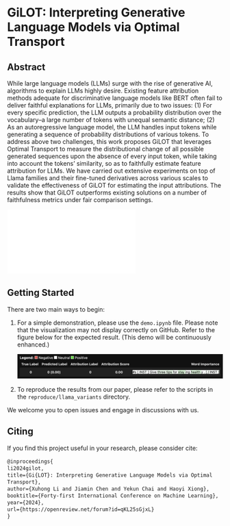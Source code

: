 # GiLOT: Interpreting Generative Language Models via Optimal Transport

## Abstract

While large language models (LLMs) surge with the rise of generative AI, algorithms to explain LLMs highly desire. Existing feature attribution methods adequate for discriminative language models like BERT often fail to deliver faithful explanations for LLMs, primarily due to two issues: (1) For every specific prediction, the LLM outputs a probability distribution over the vocabulary–a large number of tokens with unequal semantic distance; (2) As an autoregressive language model, the LLM handles input tokens while generating a sequence of probability distributions of various tokens. To address above two challenges, this work proposes GiLOT that leverages Optimal Transport to measure the distributional change of all possible generated sequences upon the absence of every input token, while taking into account the tokens’ similarity, so as to faithfully estimate feature attribution for LLMs. We have carried out extensive experiments on top of Llama families and their fine-tuned derivatives across various scales to validate the effectiveness of GiLOT for estimating the input attributions. The results show that GiLOT outperforms existing solutions on a number of faithfulness metrics under fair comparison settings.

![](misc/gilot.illustration.pdf)

## Getting Started

There are two main ways to begin:

1. For a simple demonstration, please use the `demo.ipynb` file. Please note that the visualization may not display correctly on GitHub. Refer to the figure below for the expected result. (This demo will be continuously enhanced.)

   ![](misc/demo.visualization.png)

2. To reproduce the results from our paper, please refer to the scripts in the `reproduce/llama_variants` directory.

We welcome you to open issues and engage in discussions with us.

## Citing

If you find this project useful in your research, please consider cite:

```
@inproceedings{
li2024gilot,
title={Gi{LOT}: Interpreting Generative Language Models via Optimal Transport},
author={Xuhong Li and Jiamin Chen and Yekun Chai and Haoyi Xiong},
booktitle={Forty-first International Conference on Machine Learning},
year={2024},
url={https://openreview.net/forum?id=qKL25sGjxL}
}
```
